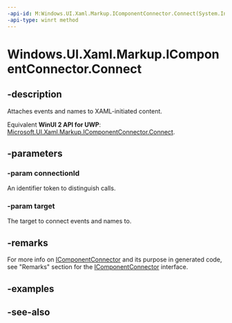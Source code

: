 ```yaml
---
-api-id: M:Windows.UI.Xaml.Markup.IComponentConnector.Connect(System.Int32,System.Object)
-api-type: winrt method
---
```


<!-- Method syntax
public void Connect(System.Int32 connectionId, System.Object target)
-->

# Windows.UI.Xaml.Markup.IComponentConnector.Connect

## -description
Attaches events and names to XAML-initiated content.

Equivalent **WinUI 2 API for UWP**: [Microsoft.UI.Xaml.Markup.IComponentConnector.Connect](/windows/winui/api/microsoft.ui.xaml.markup.icomponentconnector.connect).

## -parameters
### -param connectionId
An identifier token to distinguish calls.

### -param target
The target to connect events and names to.

## -remarks
For more info on [IComponentConnector](icomponentconnector.md) and its purpose in generated code, see "Remarks" section for the [IComponentConnector](icomponentconnector.md) interface.

## -examples

## -see-also
